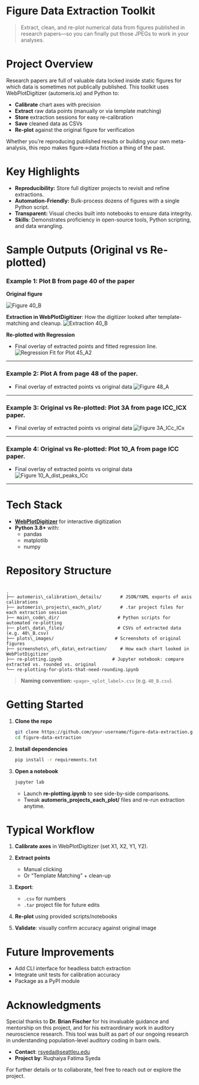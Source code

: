 # Figure Data Extraction Toolkit

> Extract, clean, and re-plot numerical data from figures published in research papers—so you can finally put those JPEGs to work in your analyses.

# Project Overview

Research papers are full of valuable data locked inside static figures for which data is sometimes not publically published. This toolkit uses WebPlotDigitizer (automeris.io) and Python to:

- **Calibrate** chart axes with precision
- **Extract** raw data points (manually or via template matching)
- **Store** extraction sessions for easy re-calibration
- **Save** cleaned data as CSVs
- **Re-plot** against the original figure for verification

Whether you’re reproducing published results or building your own meta-analysis, this repo makes figure→data friction a thing of the past.

# Key Highlights

* **Reproducibility:** Store full digitizer projects to revisit and refine extractions.
* **Automation-Friendly:** Bulk-process dozens of figures with a single Python script.
* **Transparent:** Visual checks built into notebooks to ensure data integrity.
* **Skills**: Demonstrates proficiency in open-source tools, Python scripting, and data wrangling.

# Sample Outputs (Original vs Re-plotted) 

### Example 1: Plot B from page 40 of the paper

**Original figure**

![Figure 40_B](plot_images/40_B.png) 

**Extraction in WebPlotDigitizer**: How the digitizer looked after template-matching and cleanup.
![Extraction 40_B](screenshots_of_data_extraction/40_B.png)  

**Re-plotted with Regression**
* Final overlay of extracted points and fitted regression line.
![Regression Fit for Plot 45_A2](replotted_figures_rounded_4_5mm_with_regression_lines/40_B_regression.png)  

---

### Example 2: Plot A from page 48 of the paper. 
* Final overlay of extracted points vs original data
![Figure 48_A](replotted_figures/48_A_replotted.png)  

---

### Example 3: Original vs Re-plotted: Plot 3A from page ICC_ICX paper. 
* Final overlay of extracted points vs original data
![Figure 3A_ICc_ICx](replotted_figures_paper_2/3A_ICc_ICx.png)  

---

### Example 4: Original vs Re-plotted: Plot 10_A from page ICC paper. 
* Final overlay of extracted points vs original data
![Figure 10_A_dist_peaks_ICc](replotted_figures_paper_3/10_A_dist_peaks_ICc.png)  

---


# Tech Stack

- **[WebPlotDigitizer](http://automeris.io/WebPlotDigitizer/)** for interactive digitization  
- **Python 3.8+** with:
  - pandas  
  - matplotlib  
  - numpy  

# Repository Structure

```

.
├── automeris\_calibration\_details/       # JSON/YAML exports of axis calibrations
├── automeris\_projects\_each\_plot/       # .tar project files for each extraction session
├── main\_code\_dir/                      # Python scripts for automated re-plotting
├── plot\_data\_files/                    # CSVs of extracted data (e.g. 40\_B.csv)
├── plots\_images/                       # Screenshots of original figures
├── screenshots\_of\_data\_extraction/     # How each chart looked in WebPlotDigitizer
├── re-plotting.ipynb                   # Jupyter notebook: compare extracted vs. rounded vs. original
└── re-plotting-for-plots-that-need-rounding.ipynb

````

> **Naming convention:** `<page>_<plot_label>.csv` (e.g. `40_B.csv`).

# Getting Started

1. **Clone the repo**

   ```bash
   git clone https://github.com/your-username/figure-data-extraction.git
   cd figure-data-extraction


2. **Install dependencies**

   ```bash
   pip install -r requirements.txt
   ```

3. **Open a notebook**

   ```bash
   jupyter lab
   ```

   * Launch **re-plotting.ipynb** to see side-by-side comparisons.
   * Tweak **automeris\_projects\_each\_plot/** files and re-run extraction anytime.

# Typical Workflow

1. **Calibrate axes** in WebPlotDigitizer (set X1, X2, Y1, Y2).
2. **Extract points**

   * Manual clicking
   * Or “Template Matching” + clean-up
3. **Export**:

   * `.csv` for numbers
   * `.tar` project file for future edits
4. **Re-plot** using provided scripts/notebooks
5. **Validate**: visually confirm accuracy against original image

# Future Improvements

* Add CLI interface for headless batch extraction
* Integrate unit tests for calibration accuracy
* Package as a PyPI module

# Acknowledgments

Special thanks to **Dr. Brian Fischer** for his invaluable guidance and mentorship on this project, and for his extraordinary work in auditory neuroscience research. This tool was built as part of our ongoing research in understanding population-level auditory coding in barn owls.

* **Contact**: rsyeda@seattleu.edu
* **Project by**: Ruqhaiya Fatima Syeda

For further details or to collaborate, feel free to reach out or explore the project. 

